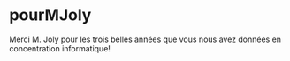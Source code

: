 # pourMJoly
Merci M. Joly pour les trois belles années que vous nous avez données en concentration informatique!
